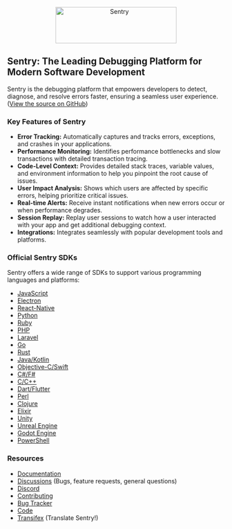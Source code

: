 <p align="center">
  <a href="https://sentry.io/?utm_source=github&utm_medium=logo" target="_blank">
    <img src="https://sentry-brand.storage.googleapis.com/sentry-wordmark-dark-280x84.png" alt="Sentry" width="280" height="84" />
  </a>
</p>

## Sentry: The Leading Debugging Platform for Modern Software Development

Sentry is the debugging platform that empowers developers to detect, diagnose, and resolve errors faster, ensuring a seamless user experience. ([View the source on GitHub](https://github.com/getsentry/sentry))

### Key Features of Sentry

*   **Error Tracking:**  Automatically captures and tracks errors, exceptions, and crashes in your applications.
*   **Performance Monitoring:**  Identifies performance bottlenecks and slow transactions with detailed transaction tracing.
*   **Code-Level Context:**  Provides detailed stack traces, variable values, and environment information to help you pinpoint the root cause of issues.
*   **User Impact Analysis:**  Shows which users are affected by specific errors, helping prioritize critical issues.
*   **Real-time Alerts:**  Receive instant notifications when new errors occur or when performance degrades.
*   **Session Replay:** Replay user sessions to watch how a user interacted with your app and get additional debugging context.
*   **Integrations:** Integrates seamlessly with popular development tools and platforms.

### Official Sentry SDKs

Sentry offers a wide range of SDKs to support various programming languages and platforms:

*   [JavaScript](https://github.com/getsentry/sentry-javascript)
*   [Electron](https://github.com/getsentry/sentry-electron/)
*   [React-Native](https://github.com/getsentry/sentry-react-native)
*   [Python](https://github.com/getsentry/sentry-python)
*   [Ruby](https://github.com/getsentry/sentry-ruby)
*   [PHP](https://github.com/getsentry/sentry-php)
*   [Laravel](https://github.com/getsentry/sentry-laravel)
*   [Go](https://github.com/getsentry/sentry-go)
*   [Rust](https://github.com/getsentry/sentry-rust)
*   [Java/Kotlin](https://github.com/getsentry/sentry-java)
*   [Objective-C/Swift](https://github.com/getsentry/sentry-cocoa)
*   [C\#/F\#](https://github.com/getsentry/sentry-dotnet)
*   [C/C++](https://github.com/getsentry/sentry-native)
*   [Dart/Flutter](https://github.com/getsentry/sentry-dart)
*   [Perl](https://github.com/getsentry/perl-raven)
*   [Clojure](https://github.com/getsentry/sentry-clj/)
*   [Elixir](https://github.com/getsentry/sentry-elixir)
*   [Unity](https://github.com/getsentry/sentry-unity)
*   [Unreal Engine](https://github.com/getsentry/sentry-unreal)
*   [Godot Engine](https://github.com/getsentry/sentry-godot)
*   [PowerShell](https://github.com/getsentry/sentry-powershell)

### Resources

*   [Documentation](https://docs.sentry.io/)
*   [Discussions](https://github.com/getsentry/sentry/discussions) (Bugs, feature requests, general questions)
*   [Discord](https://discord.gg/PXa5Apfe7K)
*   [Contributing](https://docs.sentry.io/internal/contributing/)
*   [Bug Tracker](https://github.com/getsentry/sentry/issues)
*   [Code](https://github.com/getsentry/sentry)
*   [Transifex](https://www.transifex.com/getsentry/sentry/) (Translate Sentry!)